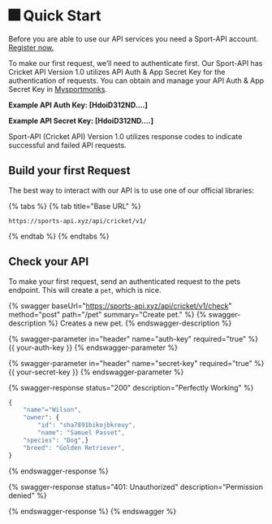 # 🎆 Quick Start

Before you are able to use our API services you need a Sport-API account. [Register now.](https://my.sportmonks.com/register)

To make our first request, we’ll need to authenticate first. Our Sport-API has Cricket API Version 1.0 utilizes API Auth & App Secret Key for the authentication of requests. You can obtain and manage your API Auth & App Secret Key in [Mysportmonks](https://my.sportmonks.com/login).

**Example API Auth Key: \[HdoiD312ND….]**

**Example API Secret Key: \[HdoiD312ND….]**



Sport-API (Cricket API) Version 1.0 utilizes response codes to indicate successful and failed API requests.

## Build your first Request

The best way to interact with our API is to use one of our official libraries:

{% tabs %}
{% tab title="Base URL" %}
```
https://sports-api.xyz/api/cricket/v1/
```
{% endtab %}
{% endtabs %}

## Check your API

To make your first request, send an authenticated request to the pets endpoint. This will create a `pet`, which is nice.

{% swagger baseUrl="https://sports-api.xyz/api/cricket/v1/check" method="post" path="/pet" summary="Create pet." %}
{% swagger-description %}
Creates a new pet.
{% endswagger-description %}

{% swagger-parameter in="header" name="auth-key" required="true" %}
\{{ your-auth-key }}
{% endswagger-parameter %}

{% swagger-parameter in="header" name="secret-key" required="true" %}
\{{ your-secret-key }}
{% endswagger-parameter %}

{% swagger-response status="200" description="Perfectly Working" %}
```javascript
{
    "name"="Wilson",
    "owner": {
        "id": "sha7891bikojbkreuy",
        "name": "Samuel Passet",
    "species": "Dog",}
    "breed": "Golden Retriever",
}
```
{% endswagger-response %}

{% swagger-response status="401: Unauthorized" description="Permission denied" %}

{% endswagger-response %}
{% endswagger %}
